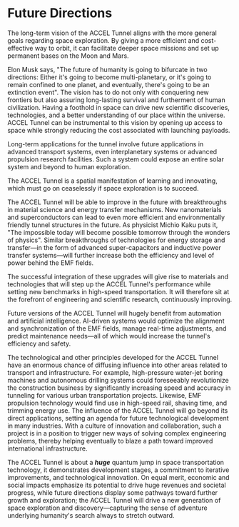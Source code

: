 # Future Directions

The long-term vision of the ACCEL Tunnel aligns with the more general goals regarding space exploration. By giving a more efficient and cost-effective way to orbit, it can facilitate deeper space missions and set up permanent bases on the Moon and Mars.&#x20;

Elon Musk says, "The future of humanity is going to bifurcate in two directions: Either it's going to become multi-planetary, or it's going to remain confined to one planet, and eventually, there's going to be an extinction event". The vision has to do not only with conquering new frontiers but also assuring long-lasting survival and furtherment of human civilization. Having a foothold in space can drive new scientific discoveries, technologies, and a better understanding of our place within the universe. ACCEL Tunnel can be instrumental to this vision by opening up access to space while strongly reducing the cost associated with launching payloads.&#x20;

&#x20;Long-term applications for the tunnel involve future applications in advanced transport systems, even interplanetary systems or advanced propulsion research facilities. Such a system could expose an entire solar system and beyond to human exploration.&#x20;

The ACCEL Tunnel is a spatial manifestation of learning and innovating, which must go on ceaselessly if space exploration is to succeed.

The ACCEL Tunnel will be able to improve in the future with breakthroughs in material science and energy transfer mechanisms. New nanomaterials and superconductors can lead to even more efficient and environmentally friendly tunnel structures in the future. As physicist Michio Kaku puts it, "The impossible today will become possible tomorrow through the wonders of physics". Similar breakthroughs of technologies for energy storage and transfer—in the form of advanced super-capacitors and inductive power transfer systems—will further increase both the efficiency and level of power behind the EMF fields.

The successful integration of these upgrades will give rise to materials and technologies that will step up the ACCEL Tunnel's performance while setting new benchmarks in high-speed transportation. It will therefore sit at the forefront of engineering and scientific research, continuously improving.

Future versions of the ACCEL Tunnel will hugely benefit from automation and artificial intelligence. AI-driven systems would optimize the alignment and synchronization of the EMF fields, manage real-time adjustments, and predict maintenance needs—all of which would increase the tunnel's efficiency and safety.

The technological and other principles developed for the ACCEL Tunnel have an enormous chance of diffusing influence into other areas related to transport and infrastructure. For example, high-pressure water-jet boring machines and autonomous drilling systems could foreseeably revolutionize the construction business by significantly increasing speed and accuracy in tunneling for various urban transportation projects. Likewise, EMF propulsion technology would find use in high-speed rail, shaving time, and trimming energy use. The influence of the ACCEL Tunnel will go beyond its direct applications, setting an agenda for future technological development in many industries. With a culture of innovation and collaboration, such a project is in a position to trigger new ways of solving complex engineering problems, thereby helping eventually to blaze a path toward improved international infrastructure.

The ACCEL Tunnel is about a _**huge**_ quantum jump in space transportation technology, it demonstrates development stages, a commitment to iterative improvements, and technological innovation. On equal merit, economic and social impacts emphasize its potential to drive huge revenues and societal progress, while future directions display some pathways toward further growth and exploration; the ACCEL Tunnel will drive a new generation of space exploration and discovery—capturing the sense of adventure underlying humanity's search always to stretch outward.

